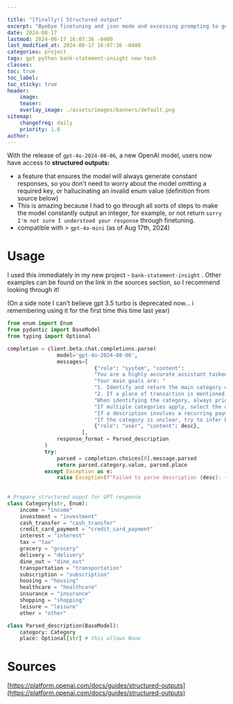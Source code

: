 ```yaml
---

title: "[finally!] Structured output"
excerpt: "Byebye finetuning and json mode and excessing prompting to get a constant output"
date: 2024-08-17
lastmod: 2024-08-17 16:07:36 -0400
last_modified_at: 2024-08-17 16:07:36 -0400
categories: project
tags: gpt python bank-statement-insight new-tech
classes:
toc: true
toc_label:
toc_sticky: true
header:
    image:
    teaser:
    overlay_image: ./assets/images/banners/default.png
sitemap:
    changefreq: daily
    priority: 1.0
author:
---
```


<!--postNo: 2024-08-17-->


With the release of `gpt-4o-2024-08-06`, a new OpenAI model, users now have access to **structured outputs:**

- a feature that ensures the model will always generate constant responses, so you don't need to worry about the model omitting a required key, or hallucinating an invalid enum value (definition from source below)
- This is amazing because I had to go through all sorts of steps to make the model constantly output an integer, for example, or not return `sorry I'm not sure I understood your response` through finetuning.
- compatible with > `gpt-4o-mini` (as of Aug 17th, 2024)

# Usage


I used this immediately in my new project - `bank-statement-insight` . Other examples can be found on the link in the sources section, so I recommend looking through it! 


(On a side note I can’t believe gpt 3.5 turbo is deprecated now… i remembering using it for the first time this time last year)


```python
from enum import Enum
from pydantic import BaseModel
from typing import Optional

completion = client.beta.chat.completions.parse(
                model='gpt-4o-2024-08-06',
                messages=[
                            {"role": "system", "content": 
                            "You are a highly accurate assistant tasked with categorizing bank transaction descriptions. "
                            "Your main goals are: "
                            "1. Identify and return the main category of the transaction. "
                            "2. If a place of transaction is mentioned, return the place. "
                            "When identifying the category, always prioritize the first relevant term in the description. "
                            "If multiple categories apply, select the one that best matches the first relevant term. "
                            "If a description involves a recurring payment or known entities like 'Zelle' or 'Venmo', consider them as 'cash_transfer'. "
                            "If the category is unclear, try to infer based on common transaction patterns but avoid guessing if unsure."},
                            {"role": "user", "content": desc},
                        ],
                response_format = Parsed_description
            )
            try:
                parsed = completion.choices[0].message.parsed
                return parsed.category.value, parsed.place
            except Exception as e:
                raise Exception(f"Failed to parse description {desc}: {e} ")
                
                
# Prepare structured ouput for GPT response
class Category(str, Enum):
    income = "income"
    investment = "investment"
    cash_transfer = "cash_transfer"
    credit_card_payment = "credit_card_payment"
    interest = "interest"
    tax = "tax"
    grocery = "grocery"
    delivery = "delivery"
    dine_out = "dine_out"
    transportation = "transportation"
    subscription = "subscription"
    housing = "housing"
    healthcare = "healthcare"
    insurance = "insurance"
    shopping = "shopping"
    leisure = "leisure"
    other = "other"

class Parsed_description(BaseModel):
    category: Category
    place: Optional[str] # this allows None  
```


# Sources


[https://platform.openai.com/docs/guides/structured-outputs](https://platform.openai.com/docs/guides/structured-outputs)


